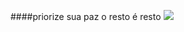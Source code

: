 ####priorize sua paz o resto é resto 
![](https://s2-g1.glbimg.com/Xyl-B7l3OhL0g45mq8n2JjoIOWg=/0x0:1080x1346/924x0/smart/filters:strip_icc()/i.s3.glbimg.com/v1/AUTH_59edd422c0c84a879bd37670ae4f538a/internal_photos/bs/2021/6/y/Uny910Q36CqBnsy8XEAg/mckevinface.jpg) 
